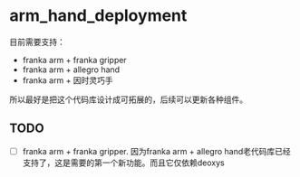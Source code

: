 # arm_hand_deployment

目前需要支持：

- franka arm + franka gripper
- franka arm + allegro hand
- franka arm + 因时灵巧手


所以最好是把这个代码库设计成可拓展的，后续可以更新各种组件。



## TODO

- [ ] franka arm + franka gripper. 因为franka arm + allegro hand老代码库已经支持了，这是需要的第一个新功能。而且它仅依赖deoxys